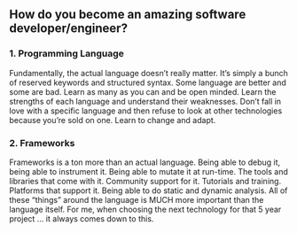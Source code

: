 
## How do you become an amazing software developer/engineer?

### 1. Programming Language
Fundamentally, the actual language doesn’t really matter. It’s simply a bunch of reserved keywords and structured syntax. 
Some language are better and some are bad. Learn as many as you can and be open minded. Learn the strengths of each language and understand their weaknesses. 
Don’t fall in love with a specific language and then refuse to look at other technologies because you’re sold on one. Learn to change and adapt. 

### 2. Frameworks
Frameworks is a ton more than an actual language. Being able to debug it, being able to instrument it. Being able to mutate it at run-time. 
The tools and libraries that come with it. Community support for it. Tutorials and training. Platforms that support it. Being able to do static and dynamic analysis.
All of these “things” around the language is MUCH more important than the language itself. For me, when choosing the next technology for that 5 year project … it
always comes down to this.
